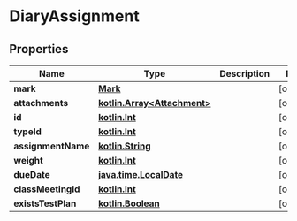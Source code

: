 # DiaryAssignment

## Properties
Name | Type | Description | Notes
------------ | ------------- | ------------- | -------------
**mark** | [**Mark**](Mark.md) |  |  [optional]
**attachments** | [**kotlin.Array&lt;Attachment&gt;**](Attachment.md) |  |  [optional]
**id** | [**kotlin.Int**](.md) |  |  [optional]
**typeId** | [**kotlin.Int**](.md) |  |  [optional]
**assignmentName** | [**kotlin.String**](.md) |  |  [optional]
**weight** | [**kotlin.Int**](.md) |  |  [optional]
**dueDate** | [**java.time.LocalDate**](java.time.LocalDate.md) |  |  [optional]
**classMeetingId** | [**kotlin.Int**](.md) |  |  [optional]
**existsTestPlan** | [**kotlin.Boolean**](.md) |  |  [optional]
